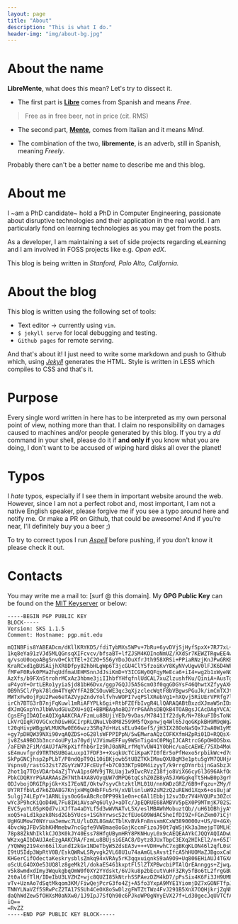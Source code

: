 ```yaml
---
layout: page
title: "About"
description: "This is what I do."
header-img: "img/about-bg.jpg"
---
```

# About the name
**LibreMente**, what does this mean? 
Let's try to dissect it.
* The first part is [**Libre**](https://en.wikipedia.org/wiki/Libre_(word)) comes from Spanish and means *Free*.
> Free as in free beer, not in price (cit. RMS)

* The second part, [**Mente**](https://es.wikipedia.org/wiki/Mente), comes from Italian and it means *Mind*.

* The combination of the two, **libremente**, is an adverb, still in Spanish, meaning *Freely*.
            
Probably there can't be a better name to describe me and this blog.

# About me 
I ~am a PhD candidate~ hold a PhD in Computer Engineering, passionate about disruptive technologies and their
application in the real world. I am particularly fond on learning technologies
as you may get from the posts.

As a developer, I am maintaining a set of side projects
regarding eLearning and I am involved in 
FOSS projects like e.g. *Open edX*. 

This blog is being written in *Stanford, Palo Alto, California.*

# About the blog
This blog is written using the following set of tools:
* Text editor -> currently using ``vim``.
* ``$ jekyll serve`` for local debugging and testing.
* ``Github pages`` for remote serving.
            
And that's about it! I just need to write some markdown and push to Github which, using [*Jekyll*](https://jekyllrb.com)
generates the HTML. Style is written in LESS which compiles to CSS and that's it.

# Purpose 
Every single word written in here has to be interpreted as my own personal point of view, nothing more than that. 
I claim no responsibility on damages caused to machines and/or people generated by this blog. If you try a *dd* command
in your shell, please do it if **and only if** you know what you are doing, I don't want to be accused of wiping hard disks all over 
the planet! 

# Typos
I *hate* typos, especially if I see them in important website around the web. However, since I am not a perfect robot and, 
most important, I am not a native English speaker, please forgive me if you see a typo around here and notify me. Or make a PR 
on Github, that could be awesome! And if you're near, I'll definitely buy you a beer ;)

To try to correct typos I run [*Aspell*](http://aspell.net) before pushing, if you don't know it please check it out.
	
# Contacts
You may write me a mail to: [surf @ this domain]. 
My **GPG Public Key** can be found on the [MIT
Keyserver](https://pgp.mit.edu/pks/lookup?op=vindex&search=0x3F17398BBBC0548E)
or below:

```
-----BEGIN PGP PUBLIC KEY
BLOCK-----
Version: SKS 1.1.5
Comment: Hostname: pgp.mit.edu

mQINBFis8YABEADcm/dKllKRYKD5/fdiTybMXs5WPv+7bRu+6yvDVjSjHyfSpxX+7R77xL+3
1kq8eYa91zVJd5MLQGnsqXIFcvcv/bfsaBT+lfZJSM4KOInoNmUZ/XXdSr7KEWZTRgwEE4wG
q/vsoU0oqoABgSnvO+CktTEl+2C2O+556yYDoJOuXfrJth958XRSi+PPiaRNzjKnJPwGRKBb
KraRCxd1gBUSAijhXR8Dfpy82hbHLgWp6T3jcGU4ClY5fzoiKvY8KyNVvUgwV0lFJK6D4WFw
fMFeF0Rvk0PMa2hqUdfmaUEHMSnnJdJsiKmD+Y3ICGHy0QFqyMeEca6+iI4+wg2b1xWyeNGG
AzXfs/b9FXnStrohrMCxAz3hbme3jiIIhbfYHfqfnlUdCAL7xuZlzushfKu/QiniA+AusTg1
uP4yoY+OrtLERo1yyiaSjd81bH6Dvx/ggp7GQJJ5A5GcmO3f0qgGDGYsF46QhwtXZfyyAXH+
OB9h5Cl/Ppk78ldm4TYqKYfFA2BCSOuvWE3qc3qXjzclecWqtF8bVBgwsPGuJk/imCmTXJt7
MWTxFw0ojFpU2Pwe6eTAZVypZndvYolfvhvWOPI7vqPSlXRebVg1+hXQvj5RiUErVPRfg7lq
irCh7BTG3rB7njFqKuwl1mRiAFYPLk6gi+RtbFZEfbIvgR4LlQARAQABtBxzdXJmaW5nIDxz
dXJmQGxpYnJlbWVudGUuZXU+iQI+BBMBAgAoBQJYrPGAAhsDBQkB4TOABgsJCAcDAgYVCAIJ
CgsEFgIDAQIeAQIXgAAKCRA/FzmLu8BUjiYED/9vDas/M7841IfZ2dyR/N+78kuFIDsToNCC
LkVrQIqR7OVGCxchDiwHGCIrpRLQNuLVb8M82599M5fQxpnwjq4Wl65JqoGKpkBH9M9qWgZX
t20qHivpWBgpWLMUKRw0E66wzz3SRq7d+HzLsELu94GefS/jH3IX28OoNaSQx72wA0W1yM5M
+gy7pDHQW39NXi90vqAQZDS+oG28lsWFPPIPpN/5wEMwraAQzCOFKXfmHZpRi01D+RQQsX+k
jv8ZsA9BO3b3ncr4oUPy1a70ydjVJVimwEFFuy9WSnTig4nC0PNgIJCARtrcG6pOHODSbxw+
/aFENh2FiM/dAUJfAPKpXiffhb6rIz9hJ0aNRLrfMqYvUW41Y0bHc/uaEcAEWE/7SXb4MoUe
sE4muvfgrd9TRTNSUBGaLuxp17FDF3++XsqkUcTCiKpaK7I0fEr5oPfHexo5rpbikWc+d7d6
SkPpGNCjhsp2pPLbT/P8ndQpT9Qi10iBKjowb5tUBZTKkIMauQXUBqM3e1ptu5gYM7QUHjAc
Vspns0/rastG32st7ZGyYzW7JFcEUyf+b7C033KTp9DM4izyyT/k9rrgDYnrbijnGaSbzJOz
2hot1q7TQsVDArb4aZjTYvA1ps6MV9jTRLUaj1w9IwcRVzZ18fjo8ViX66cy6l3696AkfOq9
PbkCDQRYrPGAARAAsZH7Nth4XA8VOyqUW7dMPQ6tqCshZ0ZB8yA5JXWGgkqTt5HwB0p3grhb
ODJvbojORGIRpjGk+XsI7EoNI/Oktw7syvChtzktlML01U/nnKWDzGRZ/6B9+Fqzu+ZMy/RE
UY7RTfbVLd7k6Z0A8G7KnjxHMgOHbFFu5rH/xVBlsnluW92sM2zQ2uREWd1Xqx6+os8ujaNi
5ulgj74LEpY+1ARNLiys0oG6xABcRc0PP99k1e0n+c6Al1Ebbj12sv3Dz7V4HVQUPx30ZcCG
wYc3P9hcKiQoD4WL7Fu8IWiAVsaPq6UlyJ+aDTc/JpEQRUE68AMBVV5pEX0P9MTmjK702S2/
EVC5yoYL05pKQd7viXJfTa4aDYLf5d3wWVNATvL5X/eslMBAWhMobuztQb//uH61OBhjyAYH
xoQ5+aLd1kpzk8Nsd2Gb5YUcs+1SGhYrwscS2cfEUoG09WdAC5heIfDI9Z+FGnZkm07iCjtm
UgHGUMow70NYrua3emwc7LU/luDZL8GmACTblKvBVkFn8nsxmKCxW3890000z+US/U+4GXy5
4bvcWgJFBv5bhKHMmebw7ncGgfe9VWBmae8oGajKccmFizoJ90t7gWSjKk3a3mejpT0MLHi6
78p88ZkNhIklkCJO3K0kJY40Ess78HfgUBymHRY8PKNHuyL0x9cAEQEAAYkCJQQYAQIADwUC
WKzxgAIbDAUJAeEzgAAKCRA/FzmLu8BUjsiGEAC8/Dytz8JUxTbpC3EXq2HIkEl2/n+65Il1
/YQWWg2194xn66ilXundI2kGx1NDeTbyW5ZdsEA3v+++VDH+whC7xgBKqKLON46l2qfL0sQe
I9tU5Idp3WpRtV0B/EskQWRwLSRyvgk2VL68U1u74aAmGLsAvstIfcA5hHUOMaZJBgoxCa88
KHGerCifOdectaKeskrysblsZmkq94xVRAy5rK3qqxuignkS9aA9O9+Uq806EHiAUJ4TGXAQ
oScULG4OXOe53UQ8lz8geMk2l/dokaES461kxptFl5lZTXPBwcbiPTAlQrEAnnggs+Zjwq/g
v5k8wmdxdImy3WqukgbqOmW0f0XY2YYdskt/6VJku8p2bEcutVuHF3ZRy5fBo6tL2frgGBUI
2t0al6fTlH/IDeIbU3LVZHZ+wjc8QUZI85kNtrhSSPAezDZM4kD7/pPsSix4K6Fi3JH9UMEx
vTv+UznAo7dSqtMkqom3KM/FiwQejPcrG3fo4Zj+A5fo3YxpA9MYE1YiomjDZ7xGONFTfpJ9
TNNYLNaVZf5SRwPcZ2TA17SSUh4CeOX8oSwDlzgFWTZtTWz4FvJ291B5XnX7OQHjkrjZqNhF
daQhWdZew5fOHXsM0aNXw0/1J9IpJ7SfQh90c6PJkoWP0gNYyEVX27f+Ld30gecJqUVTCfAe
iQ==
=RvZZ
-----END PGP PUBLIC KEY BLOCK-----
```
